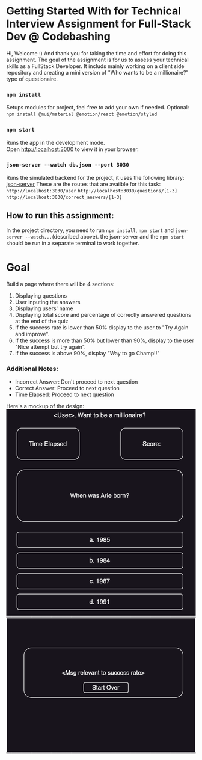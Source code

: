 # Getting Started With for Technical Interview Assignment for Full-Stack Dev @ Codebashing
Hi, Welcome :) And thank you for taking the time and effort for doing this assignment.
The goal of the assignment is for us to assess your technical skills as a FullStack Developer.
It includs mainly working on a client side repository and creating a mini version of "Who wants to be a millionaire?"
type of questionaire.


### `npm install`
Setups modules for project, feel free to add your own if needed.
Optional: `npm install @mui/material @emotion/react @emotion/styled`
### `npm start`
Runs the app in the development mode.\
Open [http://localhost:3000](http://localhost:3000) to view it in your browser.

### `json-server --watch db.json --port 3030`
Runs the simulated backend for the project, it uses the following library: [json-server](https://github.com/typicode/json-server)
These are the routes that are availble for this task:
`http://localhost:3030/user`
`http://localhost:3030/questions/[1-3]`
`http://localhost:3030/correct_answers/[1-3]`

## How to run this assignment:
In the project directory, you need to run `npm install`, `npm start` and `json-server --watch...`(described above).
the json-server and the `npm start` should be run in a separate terminal to work together.

# Goal
Build a page where there will be 4 sections:
1. Displaying questions
2. User inputing the answers
3. Displaying users' name
4. Displaying total score and percentage of correctly answered questions at the end of the quiz
5. If the success rate is lower than 50% display to the user to "Try Again and improve".
6. If the success is more than 50% but lower than 90%, display to the user "Nice attempt but try again".
7. If the success is above 90%, display "Way to go Champ!!"

### Additional Notes:
* Incorrect Answer: Don't proceed to next question
* Correct Answer: Proceed to next question
* Time Elapsed: Proceed to next question

Here's a mockup of the design:
![Alt text](image.png)
![Alt text](image-1.png)

